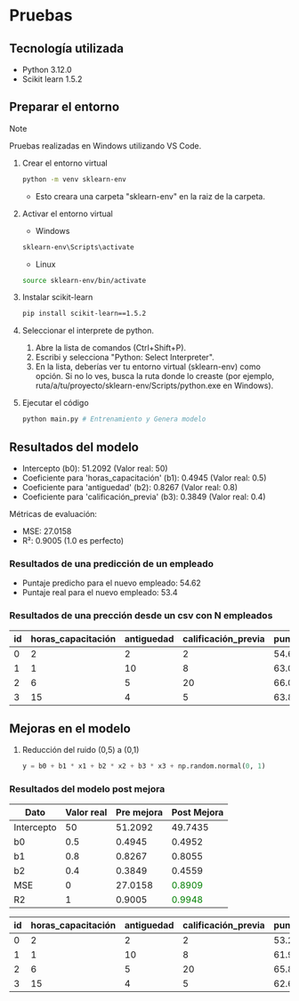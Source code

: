 # Pruebas

## Tecnología utilizada
- Python 3.12.0
- Scikit learn 1.5.2

## Preparar el entorno

>[!NOTE]
>Pruebas realizadas en Windows utilizando VS Code.

1. Crear el entorno virtual
   ```bash
   python -m venv sklearn-env
   ```
   - Esto creara una carpeta "sklearn-env" en la raiz de la carpeta.
2. Activar el entorno virtual
   -   Windows 
   ```bash
   sklearn-env\Scripts\activate
   ```

   -   Linux 
   ```bash
   source sklearn-env/bin/activate
   ```
3. Instalar scikit-learn
   ```bash
   pip install scikit-learn==1.5.2
   ```

4. Seleccionar el interprete de python.
   1.  Abre la lista de comandos (Ctrl+Shift+P).
   2.  Escribi y selecciona "Python: Select Interpreter".
   3. En la lista, deberías ver tu entorno virtual (sklearn-env) como opción. Si no lo ves, busca la ruta donde lo creaste (por ejemplo, ruta/a/tu/proyecto/sklearn-env/Scripts/python.exe en Windows).

5. Ejecutar el código
    ```python
    python main.py # Entrenamiento y Genera modelo
    ```

## Resultados del modelo
- Intercepto (b0): 51.2092 (Valor real: 50)
- Coeficiente para 'horas_capacitación' (b1): 0.4945 (Valor real: 0.5) 
- Coeficiente para 'antiguedad' (b2): 0.8267 (Valor real: 0.8)
- Coeficiente para 'calificación_previa' (b3): 0.3849 (Valor real: 0.4)

Métricas de evaluación:
- MSE: 27.0158
- R²: 0.9005 (1.0 es perfecto)

### Resultados de una predicción de un empleado
- Puntaje predicho para el nuevo empleado: 54.62
- Puntaje real para el nuevo empleado: 53.4

### Resultados de una prección desde un csv con N empleados
| id | horas_capacitación | antiguedad | calificación_previa | puntaje_desempeño_predicho |
|----|-------------------|------------|---------------------|----------------------------|
| 0  | 2                 | 2          | 2                   | 54.621491                  |
| 1  | 1                 | 10         | 8                   | 63.049927                  |
| 2  | 6                 | 5          | 20                  | 66.008434                  |
| 3  | 15                | 4          | 5                   | 63.858455                  |


## Mejoras en el modelo

1. Reducción del ruido (0,5) a (0,1)
   ```py
   y = b0 + b1 * x1 + b2 * x2 + b3 * x3 + np.random.normal(0, 1)
   ```

### Resultados del modelo post mejora
| Dato | Valor real | Pre mejora | Post Mejora |
|--|--|--|--|
| Intercepto | 50 | 51.2092 | 49.7435 |
| b0 | 0.5 | 0.4945 | 0.4952 |
| b1 | 0.8 | 0.8267 | 0.8055 |
| b2 | 0.4 | 0.3849 | 0.4559 |
| MSE | 0 | 27.0158 | <span style="color:green">0.8909</span> |
| R2 | 1 | 0.9005 | <span style="color:green">0.9948 </span> |


| id | horas_capacitación | antiguedad | calificación_previa | puntaje_desempeño_predicho |
|----|-------------------|------------|---------------------|----------------------------|
| 0  | 2                 | 2          | 2                   | 53.256654                  |
| 1  | 1                 | 10         | 8                   | 61.940921                  |
| 2  | 6                 | 5          | 20                  | 65.859838                  |
| 3  | 15                | 4          | 5                   | 62.672798                  |
